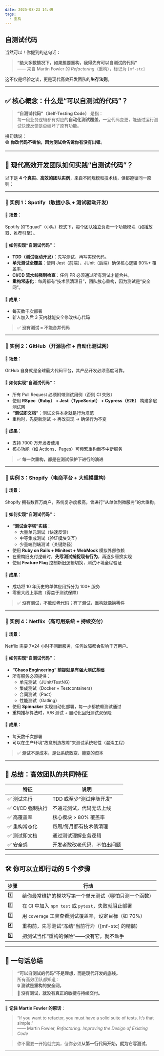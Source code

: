 ```yaml
---
date: 2025-08-23 14:49
tags:
  - 重构
---
```

## 自测试代码
当然可以！你提到的这句话：

> **“绝大多数情况下，如果想要重构，我得先有可以自测试的代码”**\
> —— 来自 Martin Fowler 的 *Refactoring*（重构），标记为 `[mf-stc]`

这不仅是经验之谈，更是现代高效开发团队的**生存法则**。

---

## ✅ 核心概念：什么是“可以自测试的代码”？

> **“自测试代码”（Self-Testing Code）** 是指：\
> 每一段业务逻辑都有对应的**自动化测试覆盖**，一旦代码变更，能通过运行测试快速反馈是否破坏了原有功能。

换句话说：\
🟢 **你改代码不害怕，因为测试会告诉你有没有出错。**

---

## 🚀 现代高效开发团队如何实践“自测试代码”？

以下是 **4 个真实、高效的团队实例**，来自不同规模和技术栈，但都遵循同一原则：

---

### 💼 实例 1：Spotify（敏捷小队 + 测试驱动开发）

#### 📌 场景：

Spotify 的“Squad”（小队）模式下，每个团队独立负责一个功能模块（如播放器、推荐引擎）。

#### 🔧 如何实现“自测试代码”：

- **TDD（测试驱动开发）**：先写测试，再写实现代码。
- **单元测试全覆盖**：使用 Jest（前端）、JUnit（后端）确保核心逻辑 90%+ 覆盖率。
- **CI/CD 流水线强制检查**：任何 PR 必须通过所有测试才能合并。
- **重构常态化**：每周都有“技术债清理日”，团队放心重构，因为测试是“安全网”。

#### 🎯 成果：

- 每天数千次部署
- 新人加入后 3 天内就能安全修改核心代码

> ✅ **没有测试 = 不能合并代码**

---

### 💼 实例 2：GitHub（开源协作 + 自动化测试网）

#### 📌 场景：

GitHub 自身就是全球最大代码平台，其产品开发必须高度可靠。

#### 🔧 如何实现“自测试代码”：

- 所有 Pull Request 必须附带测试用例（否则 CI 失败）
- 使用 **RSpec（Ruby） + Jest（TypeScript） + Cypress（E2E）** 构建多层测试网
- **“测试即文档”**：测试文件本身就是行为规范
- 重构时，先更新测试 → 再改实现 → 确保行为不变

#### 🎯 成果：

- 支持 7000 万开发者使用
- 核心功能（如 Actions、Pages）可频繁重构而不中断服务

> ✅ **每一次重构，都是在测试保护下进行的演进**

---

### 💼 实例 3：Shopify（电商平台 + 大规模重构）

#### 📌 场景：

Shopify 拥有数百万商户，系统复杂度极高，曾进行“从单体到微服务”的大重构。

#### 🔧 如何实现“自测试代码”：

- **“测试金字塔”实践**：
  - 大量单元测试（快速反馈）
  - 中等集成测试（验证模块交互）
  - 少量端到端测试（关键路径）
- 使用 **Ruby on Rails + Minitest + WebMock** 模拟外部依赖
- 在重构旧支付逻辑时，**先写测试捕捉现有行为**，再逐步替换实现
- 使用 **Feature Flag** 控制新旧逻辑切换，测试环境全程验证

#### 🎯 成果：

- 成功将 10 年历史的单体应用拆分为 100+ 服务
- 零重大线上事故（得益于测试保障）

> ✅ **没有测试，不敢动老代码；有了测试，重构就像换零件**

---

### 💼 实例 4：Netflix（高可用系统 + 持续交付）

#### 📌 场景：

Netflix 需要 7×24 小时不间断服务，任何故障都会影响千万用户。

#### 🔧 如何实现“自测试代码”：

- **“Chaos Engineering” 前提就是有强大测试基础**
- 所有服务必须提供：
  - 单元测试（JUnit/TestNG）
  - 集成测试（Docker + Testcontainers）
  - 合同测试（Pact）
  - 性能测试（Gatling）
- 使用 **Spinnaker** 实现自动化部署，每一步都依赖测试通过
- 重构推荐算法时，A/B 测试 + 自动化回归测试双保险

#### 🎯 成果：

- 每天数千次部署
- 可以在生产环境“故意制造故障”来测试系统韧性（混沌工程）

> ✅ **测试不是成本，是让系统敢变、能变的资本**

---

## 🧩 总结：高效团队的共同特征

| 特征           | 说明              |
| ------------ | --------------- |
| ✅ 测试先行       | TDD 或至少“测试伴随开发” |
| ✅ CI/CD 强制执行 | 不通过测试，代码无法上线    |
| ✅ 高覆盖率       | 核心模块 > 80% 覆盖率  |
| ✅ 重构常态化      | 每周/每月都有技术债清理    |
| ✅ 测试即文档      | 通过测试理解业务逻辑      |
| ✅ 安全感        | 开发者敢改老代码，不怕出问题  |

---

## 🛠️ 你可以立即行动的 5 个步骤

| 步骤  | 行动                                     |
| --- | -------------------------------------- |
| 1️⃣ | 给你最常维护的模块写第一个单元测试（哪怕只测一个函数）            |
| 2️⃣ | 在 CI 中加入 `npm test` 或 `pytest`，失败就阻止部署 |
| 3️⃣ | 用 `coverage` 工具查看测试覆盖率，设定目标（如 70%）     |
| 4️⃣ | 重构前，先写测试“冻结”当前行为（[mf-stc] 的精髓）         |
| 5️⃣ | 把测试当作“重构的保险”——没有它，就不动手                 |

---

## 🎯 一句话总结

> **“可以自测试的代码”不是理想，而是现代开发的底线。**\
> 所有高效团队都知道：\
> 🔒 **测试是重构的安全网，\
> 🚀 没有测试，就没有真正的敏捷与持续交付。**

---

📌 **记住 Martin Fowler 的原话**：

> “If you want to refactor, you must have a solid suite of tests. It’s that simple.”\
> —— Martin Fowler, *Refactoring: Improving the Design of Existing Code*

> 你不需要一开始就完美，但你必须**从第一行代码开始，就为它写测试**。

---

